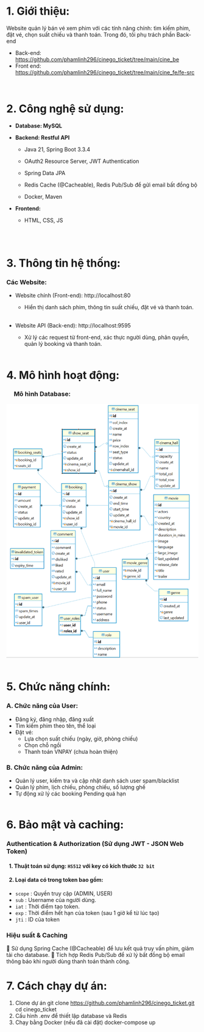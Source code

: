 # **1. Giới thiệu:**
Website quản lý bán vé xem phim với các tính năng chính: tìm kiếm phim, đặt vé, chọn suất chiếu và thanh toán.
Trong đó, tôi phụ trách phần Back-end
- Back-end: https://github.com/phamlinh296/cinego_ticket/tree/main/cine_be
- Front end: https://github.com/phamlinh296/cinego_ticket/tree/main/cine_fe/fe-src
<br/>

# **2. Công nghệ sử dụng:**
- **Database: MySQL**

- **Backend: Restful API**
  - Java 21, Spring Boot 3.3.4

  - OAuth2 Resource Server, JWT Authentication

  - Spring Data JPA

  - Redis Cache (@Cacheable), Redis Pub/Sub để gửi email bất đồng bộ

  - Docker, Maven

- **Frontend:**
	- HTML, CSS, JS

<br/><br/>

# **3. Thông tin hệ thống:**
### **Các Website:**
- Website chính (Front-end): http://localhost:80 
	- Hiển thị danh sách phim, thông tin suất chiếu, đặt vé và thanh toán.
<br/><br/>

- Website API (Back-end): http://localhost:9595
	- Xử lý các request từ front-end, xác thực người dùng, phân quyền, quản lý booking và thanh toán.
<br/><br/>


# **4. Mô hình hoạt động:**
### &nbsp;&nbsp;&nbsp;&nbsp;&nbsp;**Mô hình Database:**
<div align='center'>
	<img src='images/cine_database.png' />
</div>
<br/>

# **5. Chức năng chính:**
### **A. Chức năng của User:**
- Đăng ký, đăng nhập, đăng xuất
- Tìm kiếm phim theo tên, thể loại
- Đặ̣t vé:
	+ Lựa chọn suất chiếu (ngày, giờ, phòng chiếu)
	+ Chọn chỗ ngồi
	+ Thanh toán VNPAY (chưa hoàn thiện)

### **B. Chức năng của Admin:**
- Quản lý user, kiểm tra và cập nhật danh sách user spam/blacklist
- Quản lý phim, lịch chiếu, phòng chiếu, số lượng ghế
- Tự động xử lý các booking Pending quá hạn
<br/><br/>

# **6. Bảo mật và caching:**
### Authentication & Authorization (Sử dụng JWT - JSON Web Token)
#### &nbsp;&nbsp;1. Thuật toán sử dụng: `HS512` với key có kích thước `32 bit`
#### &nbsp;&nbsp;2. Loại data có trong token bao gồm:
- `scope` : Quyền truy cập (ADMIN, USER)
- `sub` : Username của người dùng.
- `iat` : Thời điểm tạo token.
- `exp` : Thời điểm hết hạn của token (sau 1 giờ kể từ lúc tạo)
- `jti` : ID của token
### Hiệu suất & Caching
🔹 Sử dụng Spring Cache (@Cacheable) để lưu kết quả truy vấn phim, giảm tải cho database.
🔹 Tích hợp Redis Pub/Sub để xử lý bất đồng bộ email thông báo khi người dùng thanh toán thành công.
<br/>

# **7. Cách chạy dự án:**
1. Clone dự án
git clone https://github.com/phamlinh296/cinego_ticket.git
cd cinego_ticket
2. Cấu hình .env để thiết lập database và Redis
3. Chạy bằng Docker (nếu đã cài đặt)
docker-compose up